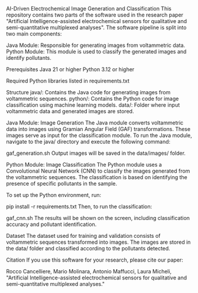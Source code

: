 AI-Driven Electrochemical Image Generation and Classification
This repository contains two parts of the software used in the research paper "Artificial Intelligence-assisted electrochemical sensors for qualitative and semi-quantitative multiplexed analyses". The software pipeline is split into two main components:

Java Module: Responsible for generating images from voltammetric data.
Python Module: This module is used to classify the generated images and identify pollutants.

Prerequisites
Java 21 or higher
Python 3.12 or higher

Required Python libraries listed in requirements.txt

Structure
java/: Contains the Java code for generating images from voltammetric sequences.
python/: Contains the Python code for image classification using machine learning models.
data/: Folder where input voltammetric data and generated images are stored.

Java Module: Image Generation
The Java module converts voltammetric data into images using Gramian Angular Field (GAF) transformations. These images serve as input for the classification module. To run the Java module, navigate to the java/ directory and execute the following command:

gaf_generation.sh
Output images will be saved in the data/images/ folder.

Python Module: Image Classification
The Python module uses a Convolutional Neural Network (CNN) to classify the images generated from the voltammetric sequences. The classification is based on identifying the presence of specific pollutants in the sample.

To set up the Python environment, run:

pip install -r requirements.txt
Then, to run the classification:

gaf_cnn.sh
The results will be shown on the screen, including classification accuracy and pollutant identification.

Dataset
The dataset used for training and validation consists of voltammetric sequences transformed into images. The images are stored in the data/ folder and classified according to the pollutants detected.

Citation
If you use this software for your research, please cite our paper:

Rocco Cancelliere, Mario Molinara, Antonio Maffucci, Laura Micheli, "Artificial Intelligence-assisted electrochemical sensors for qualitative and semi-quantitative multiplexed analyses."
